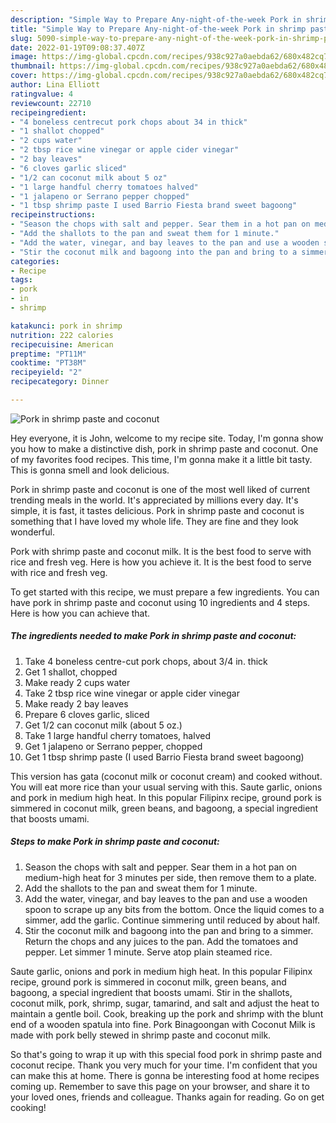 ```yaml
---
description: "Simple Way to Prepare Any-night-of-the-week Pork in shrimp paste and coconut"
title: "Simple Way to Prepare Any-night-of-the-week Pork in shrimp paste and coconut"
slug: 5090-simple-way-to-prepare-any-night-of-the-week-pork-in-shrimp-paste-and-coconut
date: 2022-01-19T09:08:37.407Z
image: https://img-global.cpcdn.com/recipes/938c927a0aebda62/680x482cq70/pork-in-shrimp-paste-and-coconut-recipe-main-photo.jpg
thumbnail: https://img-global.cpcdn.com/recipes/938c927a0aebda62/680x482cq70/pork-in-shrimp-paste-and-coconut-recipe-main-photo.jpg
cover: https://img-global.cpcdn.com/recipes/938c927a0aebda62/680x482cq70/pork-in-shrimp-paste-and-coconut-recipe-main-photo.jpg
author: Lina Elliott
ratingvalue: 4
reviewcount: 22710
recipeingredient:
- "4 boneless centrecut pork chops about 34 in thick"
- "1 shallot chopped"
- "2 cups water"
- "2 tbsp rice wine vinegar or apple cider vinegar"
- "2 bay leaves"
- "6 cloves garlic sliced"
- "1/2 can coconut milk about 5 oz"
- "1 large handful cherry tomatoes halved"
- "1 jalapeno or Serrano pepper chopped"
- "1 tbsp shrimp paste I used Barrio Fiesta brand sweet bagoong"
recipeinstructions:
- "Season the chops with salt and pepper. Sear them in a hot pan on medium-high heat for 3 minutes per side, then remove them to a plate."
- "Add the shallots to the pan and sweat them for 1 minute."
- "Add the water, vinegar, and bay leaves to the pan and use a wooden spoon to scrape up any bits from the bottom. Once the liquid comes to a simmer, add the garlic. Continue simmering until reduced by about half."
- "Stir the coconut milk and bagoong into the pan and bring to a simmer. Return the chops and any juices to the pan. Add the tomatoes and pepper. Let simmer 1 minute. Serve atop plain steamed rice."
categories:
- Recipe
tags:
- pork
- in
- shrimp

katakunci: pork in shrimp 
nutrition: 222 calories
recipecuisine: American
preptime: "PT11M"
cooktime: "PT38M"
recipeyield: "2"
recipecategory: Dinner

---
```



![Pork in shrimp paste and coconut](https://img-global.cpcdn.com/recipes/938c927a0aebda62/680x482cq70/pork-in-shrimp-paste-and-coconut-recipe-main-photo.jpg)

Hey everyone, it is John, welcome to my recipe site. Today, I'm gonna show you how to make a distinctive dish, pork in shrimp paste and coconut. One of my favorites food recipes. This time, I'm gonna make it a little bit tasty. This is gonna smell and look delicious.

Pork in shrimp paste and coconut is one of the most well liked of current trending meals in the world. It's appreciated by millions every day. It's simple, it is fast, it tastes delicious. Pork in shrimp paste and coconut is something that I have loved my whole life. They are fine and they look wonderful.

Pork with shrimp paste and coconut milk. It is the best food to serve with rice and fresh veg. Here is how you achieve it. It is the best food to serve with rice and fresh veg.


To get started with this recipe, we must prepare a few ingredients. You can have pork in shrimp paste and coconut using 10 ingredients and 4 steps. Here is how you can achieve that.

<!--inarticleads1-->

##### The ingredients needed to make Pork in shrimp paste and coconut:

1. Take 4 boneless centre-cut pork chops, about 3/4 in. thick
1. Get 1 shallot, chopped
1. Make ready 2 cups water
1. Take 2 tbsp rice wine vinegar or apple cider vinegar
1. Make ready 2 bay leaves
1. Prepare 6 cloves garlic, sliced
1. Get 1/2 can coconut milk (about 5 oz.)
1. Take 1 large handful cherry tomatoes, halved
1. Get 1 jalapeno or Serrano pepper, chopped
1. Get 1 tbsp shrimp paste (I used Barrio Fiesta brand sweet bagoong)


This version has gata (coconut milk or coconut cream) and cooked without. You will eat more rice than your usual serving with this. Saute garlic, onions and pork in medium high heat. In this popular Filipinx recipe, ground pork is simmered in coconut milk, green beans, and bagoong, a special ingredient that boosts umami. 

<!--inarticleads2-->

##### Steps to make Pork in shrimp paste and coconut:

1. Season the chops with salt and pepper. Sear them in a hot pan on medium-high heat for 3 minutes per side, then remove them to a plate.
1. Add the shallots to the pan and sweat them for 1 minute.
1. Add the water, vinegar, and bay leaves to the pan and use a wooden spoon to scrape up any bits from the bottom. Once the liquid comes to a simmer, add the garlic. Continue simmering until reduced by about half.
1. Stir the coconut milk and bagoong into the pan and bring to a simmer. Return the chops and any juices to the pan. Add the tomatoes and pepper. Let simmer 1 minute. Serve atop plain steamed rice.


Saute garlic, onions and pork in medium high heat. In this popular Filipinx recipe, ground pork is simmered in coconut milk, green beans, and bagoong, a special ingredient that boosts umami. Stir in the shallots, coconut milk, pork, shrimp, sugar, tamarind, and salt and adjust the heat to maintain a gentle boil. Cook, breaking up the pork and shrimp with the blunt end of a wooden spatula into fine. Pork Binagoongan with Coconut Milk is made with pork belly stewed in shrimp paste and coconut milk. 

So that's going to wrap it up with this special food pork in shrimp paste and coconut recipe. Thank you very much for your time. I'm confident that you can make this at home. There is gonna be interesting food at home recipes coming up. Remember to save this page on your browser, and share it to your loved ones, friends and colleague. Thanks again for reading. Go on get cooking!
